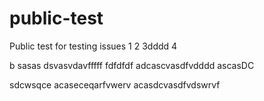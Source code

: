 # public-test
Public test for testing issues
1
2
3dddd
4




b
sasas
dsvasvdavfffff
fdfdfdf
adcascvasdfvdddd
ascasDC

sdcwsqce
acaseceqarfvwerv
acasdcvasdfvdswrvf
